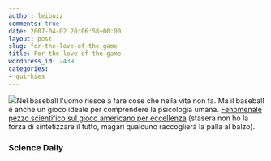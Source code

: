 ```yaml
---
author: leibniz
comments: true
date: 2007-04-02 20:06:58+00:00
layout: post
slug: for-the-love-of-the-game
title: For the love of the game
wordpress_id: 2439
categories:
- quirkies
---
```


![](http://www.prodigy-sports.com/Qstore/uploads/baseball.gif)Nel baseball l'uomo riesce a fare cose che nella vita non fa. Ma il baseball è anche un gioco ideale per comprendere la psicologia umana. [Fenomenale pezzo scientifico sul gioco americano per eccellenza](http://www.sciencedaily.com/releases/2007/03/070330184907.htm) (stasera non ho la forza di sintetizzare il tutto, magari qualcuno raccoglierà la palla al balzo).


### Science Daily
